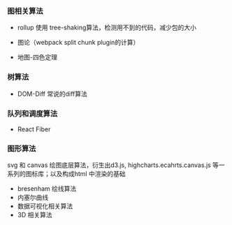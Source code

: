 ### 图相关算法
- rollup 使用 tree-shaking算法，检测用不到的代码，减少包的大小

- 图论（webpack split chunk plugin的计算）
- 地图-四色定理

### 树算法
- DOM-Diff 常说的diff算法

### 队列和调度算法

- React Fiber

### 图形算法

svg 和 canvas 绘图底层算法，衍生出d3.js, highcharts.ecahrts.canvas.js 等一系列的图标库；以及构成html 中渲染的基础

- bresenham 绘线算法
- 内塞尔曲线
- 数据可视化相关算法
- 3D 相关算法

